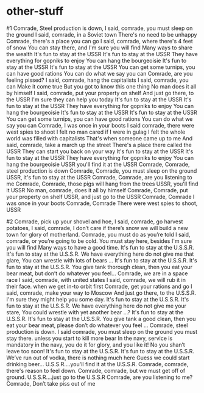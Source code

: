 # other-stuff
#1
Comrade, Steel production is down, I said, comrade, you must sleep on the ground I said, comrade, in a Soviet town There's no need to be unhappy Comrade, there's a place you can go I said, comrade, where there's 4 feet of snow You can stay there, and I'm sure you will find Many ways to share the wealth It's fun to stay at the USSR It's fun to stay at the USSR They have everything for gopniks to enjoy You can hang the bourgeoisie It's fun to stay at the USSR It's fun to stay at the USSR You can get some turnips, you can have good rations You can do what we say you can Comrade, are you feeling pissed? I said, comrade, hang the capitalists I said, comrade, you can Make it come true But you got to know this one thing No man does it all by himself I said, comrade, put your property on shelf And just go there, to the USSR I'm sure they can help you today It's fun to stay at the USSR It's fun to stay at the USSR They have everything for gopniks to enjoy You can hang the bourgeoisie It's fun to stay at the USSR It's fun to stay at the USSR You can get some turnips, you can have good rations You can do what we say you can Comrade, I was once in your boots I said comrade, there were west spies to shoot I felt no man cared if I were in gulag I felt the whole world was filled with capitalists That's when someone came up to me And said, comrade, take a march up the street There's a place there called the USSR They can start you back on your way It's fun to stay at the USSR It's fun to stay at the USSR They have everything for gopniks to enjoy You can hang the bourgeoisie USSR you'll find it at the USSR Comrade, Comrade, steel production is down Comrade, Comrade, you must sleep on the ground USSR, it's fun to stay at the USSR Comrade, Comrade, are you listening to me Comrade, Comrade, those pigs will hang from the trees USSR, you'll find it USSR No man, comrade, does it all by himself Comrade, Comrade, put your property on shelf USSR, and just go to the USSR Comrade, Comrade I was once in your boots Comrade, Comrade There were west spies to shoot, USSR

#2
Comrade, pick up your shovel and hoe, I said, comrade, go harvest potatoes, I said, comrade, I don’t care if there’s snow we will build a new town for glory of motherland.  Comrade, you must do as you’re told I said, comrade, or you’re going to be cold. You must stay here, besides I'm sure you will find Many ways to have a good time.  It's fun to stay at the U.S.S.R. It's fun to stay at the U.S.S.R.  We have everything here do not give me that glare, You can wrestle with lots of bears ...  It's fun to stay at the U.S.S.R. It's fun to stay at the U.S.S.R.  You give tank thorough clean, then you eat your bear meat, but don’t do whatever you feel...  Comrade, we are in a space race I said, comrade, with united states I said, comrade, we will rub it in their face. when we get in-to orbit first  Comrade, get your rations and go I said, comrade, make your way to Moscow And just go there, to the U.S.S.R. I'm sure they might help you some day.  It's fun to stay at the U.S.S.R. It's fun to stay at the U.S.S.R.  We have everything here do not give me your stare, You could wrestle with yet another bear …?  It's fun to stay at the U.S.S.R. It's fun to stay at the U.S.S.R.  You give tank a good clean, then you eat your bear meat, please don’t do whatever you feel ...  Comrade, steel production is down. I said comrade, you must sleep on the ground you must stay there. unless you start to kill more bear  In the navy, service is mandatory in the navy, you do it for glory, and you like it!  No you shan’t leave too soon!  It's fun to stay at the U.S.S.R. It's fun to stay at the U.S.S.R.  We’ve run out of vodka, there is nothing much here Guess we could start drinking beer…  U.S.S.R….you'll find it at the U.S.S.R.  Comrade, comrade, there's reason to feel down. Comrade, comrade, but we must get off of ground.  U.S.S.R….just go to the U.S.S.R  Comrade, are you listening to me? Comrade, Don’t take piss out of me 
